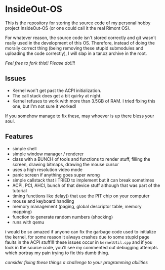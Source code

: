 # InsideOut-OS
This is the repository for storing the source code of my personal hobby project InsideOut-OS (or one could call it the real Rimont OS).

For whatever reason, the source code isn't stored correctly and git wasn't really used in the development of this OS.
Therefore, instead of doing the morally correct thing (being removing these stupid submodules and uploading the code correctly),
I will slap in a tar.xz archive in the root.

*Feel free to fork this!! Please do!!!!*

## Issues
- Kernel won't get past the ACPI initialization.
- The call stack does get a bit quirky at night.
- Kernel refuses to work with more than 3.5GB of RAM. I tried fixing this one, but I'm not sure it worked!

If you somehow manage to fix these, may whoever is up there bless your soul.

## Features
- simple shell
- simple window manager / renderer
- class with a BUNCH of tools and functions to render stuff, filling the screen, drawing bitmaps, drawing the mouse cursor
- uses a high resolution video mode
- panic screen if anything goes super wrong
- simple callstack that i TRIED to implement but it can break sometimes
- ACPI, PCI, AHCI, bunch of that device stuff although that was part of the tutorial
- timing functions like delay() that use the PIT chip on your computer
- mouse and keyboard handling
- memory management (paging, global descriptor table, memory mapping)
- function to generate random numbers (shocking)
- runs with qemu

i would be so amazed if anyone can fix the garbage code used to initialize the kernel, for some reason it always crashes due to some stupid page faults in the ACPI stuff!!! these issues occur in `kernelUtil.cpp` and if you look in the source code, you'll see my commented out debugging attempts which portray my pain trying to fix this dumb thing.


*consider fixing these things a challenge to your programming abilities*
